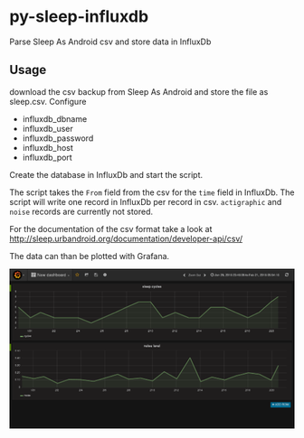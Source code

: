 # py-sleep-influxdb

Parse Sleep As Android csv and store data in InfluxDb

## Usage

download the csv backup from Sleep As Android and store the file as sleep.csv. Configure 

- influxdb_dbname
- influxdb_user
- influxdb_password
- influxdb_host
- influxdb_port

Create the database in InfluxDb and start the script.

The script takes the `From` field from the csv for the `time` field in InfluxDb. The script will write one record in InfluxDb per record in csv. `actigraphic` and `noise` records are currently not stored.

For the documentation of the csv format take a look at http://sleep.urbandroid.org/documentation/developer-api/csv/

The data can than be plotted with Grafana.

![Dashboard](grafana-dashboard.png)
